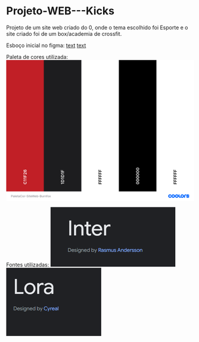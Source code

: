 # Projeto-WEB---Kicks
Projeto de um site web criado do 0, onde o tema escolhido foi Esporte e o site criado foi de um box/academia de crossfit.

Esboço inicial no figma:
[text](<Figma/Projeto WEB Kick - BurnFox.fig>)
[text](<Figma/Projeto WEB Kick - BurnFox.pdf>)

Paleta de cores utilizada:
![alt text](PaletaCor-SiteWeb-Burnfox.png)

Fontes utilizadas:
![alt text](Fonte-Inter.png) 
![alt text](Fonte-Lora.png)

